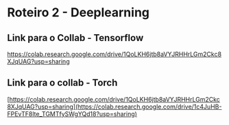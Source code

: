 # Roteiro 2 - Deeplearning

## Link para o Collab - Tensorflow
https://colab.research.google.com/drive/1QoLKH6jtb8aVYJRHHrLGm2Ckc8XJqUAG?usp=sharing

## Link para o collab - Torch
[https://colab.research.google.com/drive/1QoLKH6jtb8aVYJRHHrLGm2Ckc8XJqUAG?usp=sharing](https://colab.research.google.com/drive/1c4JuHB-FPEvTF8lte_TGMTfySWgYQd18?usp=sharing)

